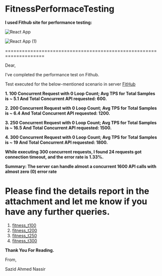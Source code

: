 # FitnessPerformaceTesting
**I used Fithub site for performance testing:**

![React App](https://user-images.githubusercontent.com/90126212/215306706-2bed0fce-98d7-4843-91e1-1b31a9764aad.png)


![React App (1)](https://user-images.githubusercontent.com/90126212/215306767-4cbb6061-c87c-43a9-885d-a002e1a08aa6.png)


====================================================================

Dear, 

I’ve completed the performance test on Fithub.

Test executed for the below-mentioned scenario in server [FitHub](https://fithub-snikhil2001.vercel.app/)

**1. 100 Concurrent Request with 0 Loop Count; Avg TPS for Total Samples is ~ 5.1 And Total Concurrent API requested: 600.**

**2. 200 Concurrent Request with 0 Loop Count; Avg TPS for Total Samples is ~ 6.4  And Total Concurrent API requested: 1200.**

**3. 250 Concurrent Request with 0 Loop Count; Avg TPS for Total Samples is ~ 16.5  And Total Concurrent API requested: 1500.**

**4. 300 Concurrent Request with 0 Loop Count; Avg TPS for Total Samples is ~ 19 And Total Concurrent API requested: 1800.**

**While executing 300 concurrent requests, I found 24 requests got connection timeout, and the error rate is 1.33%.**

**Summary: The server can handle almost a concurrent 1600 API calls with almost zero (0) error rate**

Please find the details report in the attachment and let me know if you have any further queries. 
====================================================================
1. [fitness_t100](https://drive.google.com/drive/folders/1iRSKun8pzotVa5MIWYYtWDGwkfoDSTft?usp=share_link)
2. [fitness_t200](https://drive.google.com/drive/folders/1dWlBNbAoobLy3YNzZYALK8BDwUJUA5L0?usp=share_link)
3. [fitness_t250](https://drive.google.com/drive/folders/1eeQNfxigrxIvY0F_G5WUqtIjGxrZN2Xn?usp=share_link)
4. [fitness_t300](https://drive.google.com/drive/folders/10-ikkxXyzFVroiyP0EkBce53R_BEzEow?usp=share_link)


**Thank You For Reading.**

From,

Sazid Ahmed Nassir

